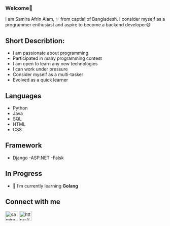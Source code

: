 ### Welcome👋

I am Samira Afrin Alam, ✨ from captial of Bangladesh. I consider myself as a programmer enthusiast and aspire to become a backend developer😄

## Short Describtion:

- I am passionate about programming
- Participated in many programming contest
- I am open to learn any new technologies
- I can work under pressure
- Consider myself as a multi-tasker
- Evolved as a quick learner

## Languages
- Python
- Java
- SQL
- HTML
- CSS

## Framework
- Django
-ASP.NET
-Falsk

## In Progress
- 🌱 I’m currently learning **Golang**


## Connect with me
<p align="left">
<a href="https://twitter.com/samira afrin alam" target="blank"><img align="center" src="https://raw.githubusercontent.com/rahuldkjain/github-profile-readme-generator/master/src/images/icons/Social/twitter.svg" alt="samira afrin alam" height="30" width="40" /></a>
<a href="https://linkedin.com/in/https://www.linkedin.com/in/samira-afrin-alam-shopnil-80326a227/" target="blank"><img align="center" src="https://raw.githubusercontent.com/rahuldkjain/github-profile-readme-generator/master/src/images/icons/Social/linked-in-alt.svg" alt="https://www.linkedin.com/in/samira-afrin-alam-shopnil-80326a227/" height="30" width="40" /></a

<p>



